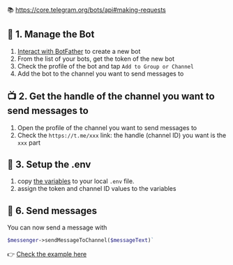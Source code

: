 📚 https://core.telegram.org/bots/api#making-requests

## 🤖 1. Manage the Bot

1. [Interact with BotFather](https://telegram.me/BotFather) to create a new bot
2. From the list of your bots, get the token of the new bot
3. Check the profile of the bot and tap `Add to Group or Channel`
4. Add the bot to the channel you want to send messages to


## 📺 2. Get the handle of the channel you want to send messages to

1. Open the profile of the channel you want to send messages to
2. Check the `https://t.me/xxx` link: the handle (channel ID) you want is the `xxx` part


## 🌳 3. Setup the .env

1. copy [the variables](https://github.com/TurboLabIt/php-symfony-messenger/blob/main/.env) to your local `.env` file.
2. assign the token and channel ID values to the variables


## 📨 6. Send messages

You can now send a message with

````php
$messenger->sendMessageToChannel($messageText)`
````

👉 [Check the example here](https://github.com/TurboLabIt/php-symfony-messenger/blob/main/tests/TelegramTest.php)
